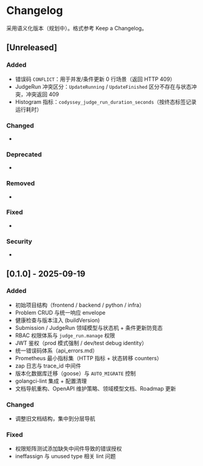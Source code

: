 # Changelog

采用语义化版本（规划中）。格式参考 Keep a Changelog。

## [Unreleased]
### Added
 - 错误码 `CONFLICT`：用于并发/条件更新 0 行场景（返回 HTTP 409）
 - JudgeRun 冲突区分：`UpdateRunning` / `UpdateFinished` 区分不存在与状态冲突，冲突返回 409
 - Histogram 指标：`codyssey_judge_run_duration_seconds`（按终态标签记录运行耗时）
### Changed
- 
### Deprecated
- 
### Removed
- 
### Fixed
- 
### Security
- 

## [0.1.0] - 2025-09-19
### Added
- 初始项目结构（frontend / backend / python / infra）
- Problem CRUD 与统一响应 envelope
- 健康检查与版本注入 (buildVersion)
- Submission / JudgeRun 领域模型与状态机 + 条件更新防竞态
- RBAC 权限体系与 `judge_run.manage` 权限
- JWT 鉴权（prod 模式强制 / dev/test debug identity）
- 统一错误码体系（api_errors.md）
- Prometheus 最小指标集（HTTP 指标 + 状态转移 counters）
- zap 日志与 trace_id 中间件
- 版本化数据库迁移（goose）与 `AUTO_MIGRATE` 控制
- golangci-lint 集成 + 配置清理
- 文档导航重构、OpenAPI 维护策略、领域模型文档、Roadmap 更新

### Changed
- 调整旧文档结构，集中到分层导航

### Fixed
- 权限矩阵测试添加缺失中间件导致的错误授权
- ineffassign 与 unused type 相关 lint 问题

